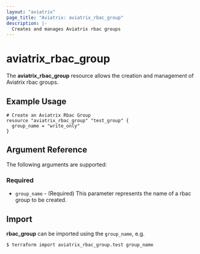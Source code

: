 ```yaml
---
layout: "aviatrix"
page_title: "Aviatrix: aviatrix_rbac_group"
description: |-
  Creates and manages Aviatrix rbac groups
---
```


# aviatrix_rbac_group

The **aviatrix_rbac_group** resource allows the creation and management of Aviatrix rbac groups.

## Example Usage

```hcl
# Create an Aviatrix Rbac Group
resource "aviatrix_rbac_group" "test_group" {
  group_name = "write_only"
}
```

## Argument Reference

The following arguments are supported:

### Required
* `group_name` - (Required) This parameter represents the name of a rbac group to be created.

## Import

**rbac_group** can be imported using the `group_name`, e.g.

```
$ terraform import aviatrix_rbac_group.test group_name
```
